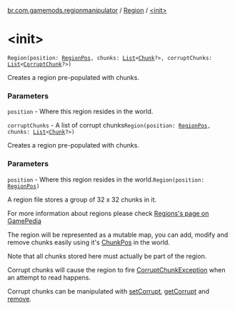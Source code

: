 [br.com.gamemods.regionmanipulator](../index.md) / [Region](index.md) / [&lt;init&gt;](./-init-.md)

# &lt;init&gt;

`Region(position: `[`RegionPos`](../-region-pos/index.md)`, chunks: `[`List`](https://kotlinlang.org/api/latest/jvm/stdlib/kotlin.collections/-list/index.html)`<`[`Chunk`](../-chunk/index.md)`?>, corruptChunks: `[`List`](https://kotlinlang.org/api/latest/jvm/stdlib/kotlin.collections/-list/index.html)`<`[`CorruptChunk`](../-corrupt-chunk/index.md)`?>)`

Creates a region pre-populated with chunks.

### Parameters

`position` - Where this region resides in the world.

`corruptChunks` - A list of corrupt chunks`Region(position: `[`RegionPos`](../-region-pos/index.md)`, chunks: `[`List`](https://kotlinlang.org/api/latest/jvm/stdlib/kotlin.collections/-list/index.html)`<`[`Chunk`](../-chunk/index.md)`?>)`

Creates a region pre-populated with chunks.

### Parameters

`position` - Where this region resides in the world.`Region(position: `[`RegionPos`](../-region-pos/index.md)`)`

A region file stores a group of 32 x 32 chunks in it.

For more information about regions please check [Regions's page on GamePedia](https://minecraft.gamepedia.com/Region_file_format)

The region will be represented as a mutable map, you can add, modify and remove chunks easily using it's [ChunkPos](../-chunk-pos/index.md) in the world.

Note that all chunks stored here must actually be part of the region.

Corrupt chunks will cause the region to fire [CorruptChunkException](../-corrupt-chunk-exception/index.md) when an attempt to read happens.

Corrupt chunks can be manipulated with [setCorrupt](set-corrupt.md), [getCorrupt](get-corrupt.md) and [remove](remove.md).

